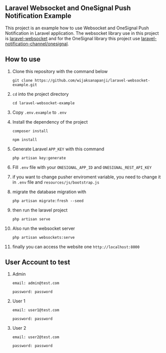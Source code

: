 ## Laravel Websocket and OneSignal Push Notification Example

This project is an example how to use Websocket and OneSignal Push Notification in Laravel application. The websocket library use in this project is [laravel-websocket](https://beyondco.de/docs/laravel-websockets/getting-started/introduction) and for the OneSignal library this project use [laravel-notification-channel/onesignal](https://github.com/laravel-notification-channels/onesignal).

## How to use

1. Clone this repository with the command below

    `git clone https://github.com/wijaksanapanji/laravel-websocket-example.git`

2. `cd` into the project directory

    `cd laravel-websocket-example`

3. Copy `.env.example` to `.env`

4. Install the dependency of the project

    `composer install`

    `npm install`

5. Generate Laravel `APP_KEY` with this command

    `php artisan key:generate`

6. Fill `.env` file with your `ONESIGNAL_APP_ID` and `ONESIGNAL_REST_API_KEY`

7. if you want to change pusher enviroment variable, you need to change it in `.env` file and `resources/js/bootstrap.js`

8. migrate the database migration with

    `php artisan migrate:fresh --seed`

9. then run the laravel project

    `php artisan serve`

10. Also run the websocket server

    `php artisan websockets:serve`

11. finally you can access the website one `http://localhost:8000`

## User Account to test

1. Admin

    `email: admin@test.com`

    `password: password`

2. User 1

    `email: user1@test.com`

    `password: password`

3. User 2

    `email: user2@test.com`

    `password: password`
